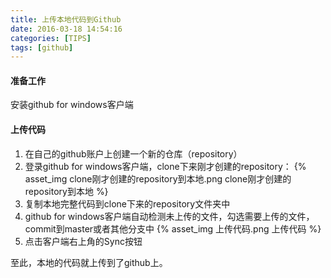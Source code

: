```yaml
---
title: 上传本地代码到Github
date: 2016-03-18 14:54:16
categories: [TIPS]
tags: [github]
---
```


#### 准备工作
安装github for windows客户端

  <!--more-->

#### 上传代码
1. 在自己的github账户上创建一个新的仓库（repository）
2. 登录github for windows客户端，clone下来刚才创建的repository：
{% asset_img clone刚才创建的repository到本地.png clone刚才创建的repository到本地 %}
3. 复制本地完整代码到clone下来的repository文件夹中
4. github for windows客户端自动检测未上传的文件，勾选需要上传的文件，commit到master或者其他分支中
{% asset_img 上传代码.png 上传代码 %}
5. 点击客户端右上角的Sync按钮

至此，本地的代码就上传到了github上。
